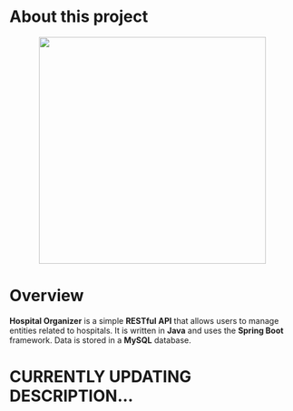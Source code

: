 # About this project

<p align="center">
<img src="https://user-images.githubusercontent.com/98110966/226477003-792e8dac-d15f-4804-9062-654406516dfc.png" width="400">

  
# Overview
  
  **Hospital Organizer** is a simple **RESTful API** that allows users to manage entities related to hospitals. It is written in **Java** and uses the **Spring Boot** framework. Data is stored in a **MySQL** database.
  
# CURRENTLY UPDATING DESCRIPTION...

